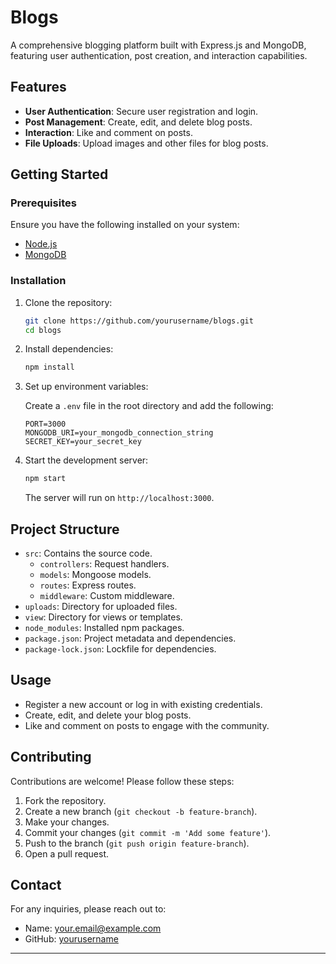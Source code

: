 # Blogs

A comprehensive blogging platform built with Express.js and MongoDB, featuring user authentication, post creation, and interaction capabilities.

## Features

- **User Authentication**: Secure user registration and login.
- **Post Management**: Create, edit, and delete blog posts.
- **Interaction**: Like and comment on posts.
- **File Uploads**: Upload images and other files for blog posts.

## Getting Started

### Prerequisites

Ensure you have the following installed on your system:

- [Node.js](https://nodejs.org/)
- [MongoDB](https://www.mongodb.com/)

### Installation

1. Clone the repository:

   ```bash
   git clone https://github.com/yourusername/blogs.git
   cd blogs
   ```

2. Install dependencies:

   ```bash
   npm install
   ```

3. Set up environment variables:

   Create a `.env` file in the root directory and add the following:

   ```plaintext
   PORT=3000
   MONGODB_URI=your_mongodb_connection_string
   SECRET_KEY=your_secret_key
   ```

4. Start the development server:

   ```bash
   npm start
   ```

   The server will run on `http://localhost:3000`.

## Project Structure

- `src`: Contains the source code.
  - `controllers`: Request handlers.
  - `models`: Mongoose models.
  - `routes`: Express routes.
  - `middleware`: Custom middleware.
- `uploads`: Directory for uploaded files.
- `view`: Directory for views or templates.
- `node_modules`: Installed npm packages.
- `package.json`: Project metadata and dependencies.
- `package-lock.json`: Lockfile for dependencies.

## Usage

- Register a new account or log in with existing credentials.
- Create, edit, and delete your blog posts.
- Like and comment on posts to engage with the community.

## Contributing

Contributions are welcome! Please follow these steps:

1. Fork the repository.
2. Create a new branch (`git checkout -b feature-branch`).
3. Make your changes.
4. Commit your changes (`git commit -m 'Add some feature'`).
5. Push to the branch (`git push origin feature-branch`).
6. Open a pull request.

## Contact

For any inquiries, please reach out to:

- Name: [your.email@example.com](mailto:ujjwaltiga740@gmail.com)
- GitHub: [yourusername](https://github.com/DumplingsSushi)

---
